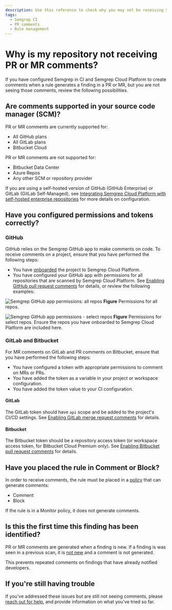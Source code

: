 ```yaml
---
description: Use this reference to check why you may not be receiving Semgrep comments on PRs or MRs.
tags:
  - Semgrep CI
  - PR comments
  - Rule management
---
```


# Why is my repository not receiving PR or MR comments?

If you have configured Semgrep in CI and Semgrep Cloud Platform to create comments when a rule generates a finding in a PR or MR, but you are not seeing those comments, review the following possibilities.

## Are comments supported in your source code manager (SCM)?

PR or MR comments are currently supported for:

* All GitHub plans
* All GitLab plans
* Bitbucket Cloud

PR or MR comments are not supported for:

* Bitbucket Data Center
* Azure Repos
* Any other SCM or repository provider

If you are using a self-hosted version of GitHub (GitHub Enterprise) or GitLab (GitLab Self-Managed), see [Integrating Semgrep Cloud Platform with self-hosted enterprise repositories](/deployment/connect-scm/#connect-to-on-premise-github-or-gitlab-orgs) for more details on configuration.

## Have you configured permissions and tokens correctly?

### GitHub

GitHub relies on the Semgrep GitHub app to make comments on code. To receive comments on a project, ensure that you have performed the following steps:

* You have [onboarded](/deployment/add-semgrep-to-ci/) the project to Semgrep Cloud Platform.
* You have configured your GitHub app with permissions for all repositories that are scanned by Semgrep Cloud Platform. See [Enabling GitHub pull request comments](/docs/semgrep-cloud-platform/github-pr-comments/) for details, or review the following examples:

![Semgrep GitHub app permissions: all repos](/img/gh-app-permissions-all.png)
**Figure** Permissions for all repos.

![Semgrep GitHub app permissions - select repos](/img/gh-app-permissions-select.png)
**Figure** Permissions for select repos. Ensure the repos you have onboarded to Semgrep Cloud Platform are included here.


### GitLab and Bitbucket

For MR comments on GitLab and PR comments on Bitbucket, ensure that you have performed the following steps:

* You have configured a token with appropriate permissions to comment on MRs or PRs.
* You have added the token as a variable in your project or workspace configuration.
* You have added the token value to your CI configuration.

#### GitLab

The GitLab token should have `api` scope and be added to the project's CI/CD settings. See [Enabling GitLab merge request comments](/docs/semgrep-cloud-platform/gitlab-mr-comments/) for details.

#### Bitbucket

The Bitbucket token should be a repository access token (or workspace access token, for Bitbucket Cloud Premium only). See [Enabling Bitbucket pull request comments](/docs/semgrep-cloud-platform/bitbucket-pr-comments/) for details.

## Have you placed the rule in Comment or Block?

In order to receive comments, the rule must be placed in a [policy](/docs/semgrep-code/policies/) that can generate comments:

* Comment
* Block

If the rule is in a Monitor policy, it does not generate comments.

## Is this the first time this finding has been identified?

PR or MR comments are generated when a finding is new. If a finding is was seen in a previous scan, it is [not new](/docs/semgrep-code/findings/#deduplicating-findings) and a comment is not generated.

This prevents repeated comments on findings that have already notified developers.

## If you're still having trouble

If you've addressed these issues but are still not seeing comments, please [reach out for help](/docs/support/), and provide information on what you've tried so far.

